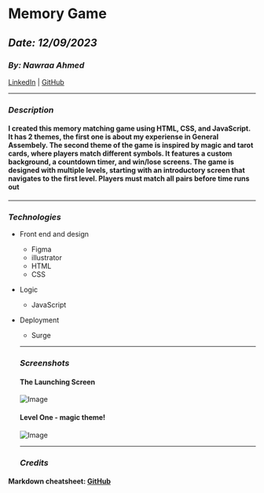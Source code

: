 # Memory Game


## ***Date: 12/09/2023***

### ***By: Nawraa Ahmed***

[LinkedIn](https://www.linkedin.com/in/nawraa-ahmed-3356b420a/) | [GitHub](https://github.com/nawraahmed/)

***

### ***Description***
#### I created this memory matching game using HTML, CSS, and JavaScript. It has 2 themes, the first one is about my experiense in General Assembely. The second theme of the game is inspired by magic and tarot cards, where players match different symbols. It features a custom background, a countdown timer, and win/lose screens. The game is designed with multiple levels, starting with an introductory screen that navigates to the first level. Players must match all pairs before time runs out

***
### ***Technologies***
* Front end and design
    * Figma
    * illustrator
    * HTML
    * CSS

* Logic
    * JavaScript

* Deployment
    * Surge


  ***
  ### ***Screenshots***

  #### **The Launching Screen**
  ![Image](https://imgur.com/VFIRzNI.png)

  #### **Level One - magic theme!**
  ![Image](https://imgur.com/soiVvDu.png)




  ***
  ### ***Credits***
#### **Markdown cheatsheet:** [GitHub](https://github.com/nawraahmed/u1_hw_markdown)